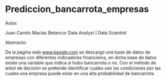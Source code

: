 # Prediccion_bancarrota_empresas

Autor:

Juan Camilo Macías Betancur Data Analyst | Data Scientist

Abstracto:

De la página web www.kaggle.com se descargó una base de datos de empresas con diferentes indicadores financieros, en dicha base de datos existe una variable que indica si hubo bancarrota o no. Con el método de árbol de decisión se pretende identificar cuales son las condiciones por las cuales una empresa puede estar en una alta probabilidad de bancarrota
